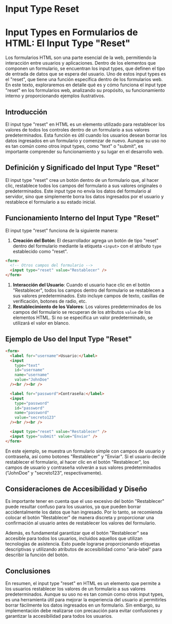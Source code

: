 # Input Type Reset

# Input Types en Formularios de HTML: El Input Type "Reset"

Los formularios HTML son una parte esencial de la web, permitiendo la interacción entre usuarios y aplicaciones. Dentro de los elementos que componen un formulario, se encuentran los input types, que definen el tipo de entrada de datos que se espera del usuario. Uno de estos input types es el "reset", que tiene una función específica dentro de los formularios web. En este texto, exploraremos en detalle qué es y cómo funciona el input type "reset" en los formularios web, analizando su propósito, su funcionamiento interno y proporcionando ejemplos ilustrativos.

## Introducción

El input type "reset" en HTML es un elemento utilizado para restablecer los valores de todos los controles dentro de un formulario a sus valores predeterminados. Esta función es útil cuando los usuarios desean borrar los datos ingresados en un formulario y comenzar de nuevo. Aunque su uso no es tan común como otros input types, como "text" o "submit", es importante comprender su funcionamiento y su lugar en el desarrollo web.

## Definición y Significado del Input Type "Reset"

El input type "reset" crea un botón dentro de un formulario que, al hacer clic, restablece todos los campos del formulario a sus valores originales o predeterminados. Este input type no envía los datos del formulario al servidor, sino que simplemente borra los datos ingresados por el usuario y restablece el formulario a su estado inicial.

## Funcionamiento Interno del Input Type "Reset"

El input type "reset" funciona de la siguiente manera:

1. **Creación del Botón**: El desarrollador agrega un botón de tipo "reset" dentro del formulario mediante la etiqueta `<input>` con el atributo `type` establecido como "reset".

```html
<form>
  <!-- Otros campos del formulario -->
  <input type="reset" value="Restablecer" />
</form>

```

1. **Interacción del Usuario**: Cuando el usuario hace clic en el botón "Restablecer", todos los campos dentro del formulario se restablecen a sus valores predeterminados. Esto incluye campos de texto, casillas de verificación, botones de radio, etc.
2. **Restablecimiento de los Valores**: Los valores predeterminados de los campos del formulario se recuperan de los atributos `value` de los elementos HTML. Si no se especifica un valor predeterminado, se utilizará el valor en blanco.

## Ejemplo de Uso del Input Type "Reset"

```html
<form>
  <label for="username">Usuario:</label>
  <input
    type="text"
    id="username"
    name="username"
    value="JohnDoe"
  /><br /><br />

  <label for="password">Contraseña:</label>
  <input
    type="password"
    id="password"
    name="password"
    value="secreto123"
  /><br /><br />

  <input type="reset" value="Restablecer" />
  <input type="submit" value="Enviar" />
</form>

```

En este ejemplo, se muestra un formulario simple con campos de usuario y contraseña, así como botones "Restablecer" y "Enviar". Si el usuario decide restablecer el formulario, al hacer clic en el botón "Restablecer", los campos de usuario y contraseña volverán a sus valores predeterminados ("JohnDoe" y "secreto123", respectivamente).

## Consideraciones de Accesibilidad y Diseño

Es importante tener en cuenta que el uso excesivo del botón "Restablecer" puede resultar confuso para los usuarios, ya que pueden borrar accidentalmente los datos que han ingresado. Por lo tanto, se recomienda colocar el botón "Restablecer" de manera discreta y proporcionar una confirmación al usuario antes de restablecer los valores del formulario.

Además, es fundamental garantizar que el botón "Restablecer" sea accesible para todos los usuarios, incluidos aquellos que utilizan tecnologías de asistencia. Esto puede lograrse proporcionando etiquetas descriptivas y utilizando atributos de accesibilidad como "aria-label" para describir la función del botón.

## Conclusiones

En resumen, el input type "reset" en HTML es un elemento que permite a los usuarios restablecer los valores de un formulario a sus valores predeterminados. Aunque su uso no es tan común como otros input types, es una herramienta útil para mejorar la experiencia del usuario al permitirles borrar fácilmente los datos ingresados en un formulario. Sin embargo, su implementación debe realizarse con precaución para evitar confusiones y garantizar la accesibilidad para todos los usuarios.